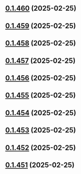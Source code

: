 ## [0.1.460](https://github.com/binary-braids/terraform-oracle/compare/v0.1.459...v0.1.460) (2025-02-25)



## [0.1.459](https://github.com/binary-braids/terraform-oracle/compare/v0.1.458...v0.1.459) (2025-02-25)



## [0.1.458](https://github.com/binary-braids/terraform-oracle/compare/v0.1.457...v0.1.458) (2025-02-25)



## [0.1.457](https://github.com/binary-braids/terraform-oracle/compare/v0.1.456...v0.1.457) (2025-02-25)



## [0.1.456](https://github.com/binary-braids/terraform-oracle/compare/v0.1.455...v0.1.456) (2025-02-25)



## [0.1.455](https://github.com/binary-braids/terraform-oracle/compare/v0.1.454...v0.1.455) (2025-02-25)



## [0.1.454](https://github.com/binary-braids/terraform-oracle/compare/v0.1.453...v0.1.454) (2025-02-25)



## [0.1.453](https://github.com/binary-braids/terraform-oracle/compare/v0.1.452...v0.1.453) (2025-02-25)



## [0.1.452](https://github.com/binary-braids/terraform-oracle/compare/v0.1.451...v0.1.452) (2025-02-25)



## [0.1.451](https://github.com/binary-braids/terraform-oracle/compare/v0.1.450...v0.1.451) (2025-02-25)



